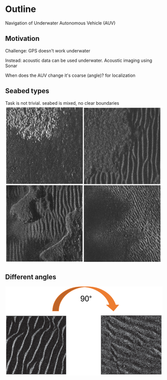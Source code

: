 # Outline
Navigation of Underwater Autonomous Vehicle (AUV)
## Motivation
Challenge: GPS doesn't work underwater

Instead: acoustic data can be used underwater.
Acoustic imaging using Sonar

When does the AUV change it's coarse (angle)? for localization

## Seabed types
Task is not trivial. seabed is mixed, no clear boundaries
![seabeds](images/mixed-seabeds.jpg)

## Different angles
![angleChange](images/angle-change.png)
